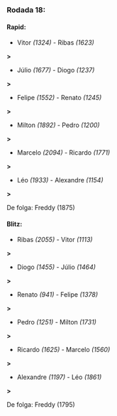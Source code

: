 ### Rodada 18:

#### Rapid:

* Vitor *(1324)*     -     Ribas *(1623)*

 **>** 
* Júlio *(1677)*     -     Diogo *(1237)*

 **>** 
* Felipe *(1552)*     -     Renato *(1245)*

 **>** 
* Milton *(1892)*     -     Pedro *(1200)*

 **>** 
* Marcelo *(2094)*     -     Ricardo *(1771)*

 **>** 
* Léo *(1933)*     -     Alexandre *(1154)*

 **>** 

De folga: Freddy (1875)

#### Blitz:

* Ribas *(2055)*     -     Vitor *(1113)*

 **>** 
* Diogo *(1455)*     -     Júlio *(1464)*

 **>** 
* Renato *(941)*     -     Felipe *(1378)*

 **>** 
* Pedro *(1251)*     -     Milton *(1731)*

 **>** 
* Ricardo *(1625)*     -     Marcelo *(1560)*

 **>** 
* Alexandre *(1197)*     -     Léo *(1861)*

 **>** 

De folga: Freddy (1795)

